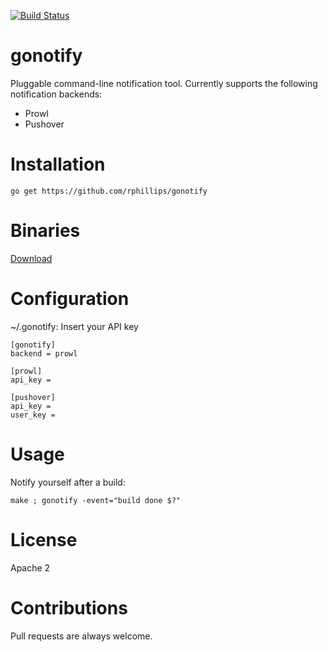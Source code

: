 [![Build Status](https://travis-ci.org/rphillips/gonotify.svg?branch=master)](https://travis-ci.org/rphillips/gonotify)

# gonotify

Pluggable command-line notification tool. Currently supports the following
notification backends:

* Prowl
* Pushover

# Installation

```
go get https://github.com/rphillips/gonotify
```

# Binaries

[Download](https://gobuild.io/download/github.com/rphillips/gonotify)

# Configuration

~/.gonotify: Insert your API key

```
[gonotify]
backend = prowl

[prowl]
api_key =

[pushover]
api_key =
user_key =
```

# Usage

Notify yourself after a build:

```
make ; gonotify -event="build done $?"
```

# License

Apache 2

# Contributions

Pull requests are always welcome.


